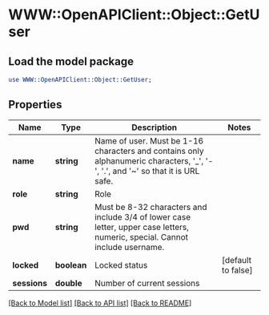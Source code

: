 # WWW::OpenAPIClient::Object::GetUser

## Load the model package
```perl
use WWW::OpenAPIClient::Object::GetUser;
```

## Properties
Name | Type | Description | Notes
------------ | ------------- | ------------- | -------------
**name** | **string** | Name of user. Must be 1-16 characters and contains only alphanumeric characters, &#39;_&#39;, &#39;-&#39;, &#39;.&#39;, and &#39;~&#39; so that it is URL safe.  | 
**role** | **string** | Role | 
**pwd** | **string** | Must be 8-32 characters and include 3/4 of lower case letter, upper case letters, numeric, special. Cannot include username. | 
**locked** | **boolean** | Locked status | [default to false]
**sessions** | **double** | Number of current sessions | 

[[Back to Model list]](../README.md#documentation-for-models) [[Back to API list]](../README.md#documentation-for-api-endpoints) [[Back to README]](../README.md)


